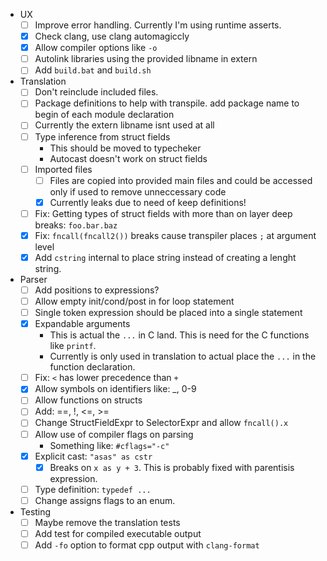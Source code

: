 - UX
    - [ ] Improve error handling. Currently I'm using runtime asserts.
    - [x] Check clang, use clang automagiccly
    - [x] Allow compiler options like `-o`
    - [ ] Autolink libraries using the provided libname in extern
    - [ ] Add `build.bat` and `build.sh`
- Translation
    - [ ] Don't reinclude included files.
    - [ ] Package definitions to help with transpile. add package name to begin of each module declaration
    - [ ] Currently the extern libname isnt used at all
    - [ ] Type inference from struct fields
        - This should be moved to typecheker
        - Autocast doesn't work on struct fields
    - [ ] Imported files
        - [ ] Files are copied into provided main files and could be accessed only if used to remove unneccessary code
        - [x] Currently leaks due to need of keep definitions!
    - [ ] Fix: Getting types of struct fields with more than on layer deep breaks: `foo.bar.baz`
    - [x] Fix: `fncall(fncall2())` breaks cause transpiler places `;` at argument level
    - [x] Add `cstring` internal to place string instead of creating a lenght string.
- Parser
    - [ ] Add positions to expressions?
    - [ ] Allow empty init/cond/post in for loop statement
    - [ ] Single token expression should be placed into a single statement
    - [x] Expandable arguments
        - This is actual the `...` in C land. This is need for the C functions like `printf`.
        - Currently is only used in translation to actual place the `...` in the function declaration.
    - [ ] Fix: `<` has lower precedence than `+`
    - [x] Allow symbols on identifiers like: _, 0-9
    - [ ] Allow functions on structs
    - [ ] Add: ==, !, <=, >=
    - [ ] Change StructFieldExpr to SelectorExpr and allow `fncall().x`
    - [ ] Allow use of compiler flags on parsing
        - Something like: `#cflags="-c"`
    - [x] Explicit cast: `"asas" as cstr`
        - [x] Breaks on `x as y + 3`. This is probably fixed with parentisis expression.
    - [ ] Type definition: `typedef ...`
    - [ ] Change assigns flags to an enum.
- Testing
    - [ ] Maybe remove the translation tests
    - [ ] Add test for compiled executable output
    - [ ] Add `-fo` option to format cpp output with `clang-format`
